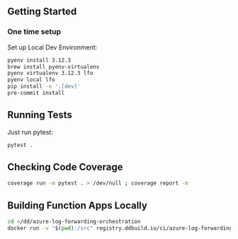 ## Getting Started

### One time setup

<!-- Install the Core Tools package:
```bash
brew tap azure/functions
brew install azure-functions-core-tools@4
``` -->

Set up Local Dev Environment:
```bash
pyenv install 3.12.3
brew install pyenv-virtualenv
pyenv virtualenv 3.12.3 lfo
pyenv local lfo
pip install -e '.[dev]'
pre-commit install
```

<!-- ### For each function app

```bash
cp local.settings.example.json local.settings.json
```

## Publishing and Running
Publish to function app in azure:

Either in the command pallete "Azure Functions: Deploy to Function App..."

or via the cli:
```bash
func azure functionapp publish <function-app-name> --build remote
``` -->


## Running Tests

Just run pytest:

```bash
pytest .
```

## Checking Code Coverage

```bash
coverage run -m pytest . > /dev/null ; coverage report -m
```

## Building Function Apps Locally

```bash
cd ~/dd/azure-log-forwarding-orchestration
docker run -v "$(pwd):/src" registry.ddbuild.io/ci/azure-log-forwarding-offering-build:latest bash -c "cd /src/; ./ci/scripts/control_plane/build.sh"
```
